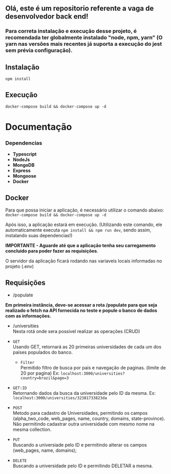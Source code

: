 <h2>Olá, este é um repositorio referente a vaga de desenvolvedor back end!</h2>

### Para correta instalação e execução desse projeto, é recomendada ter globalmente instalado "node, npm, yarn" (O yarn nas versões mais recentes já suporta a execução do jest sem prévia configuração).

## Instalação
`npm install`

## Execução
`docker-compose build && docker-compose up -d`
# Documentação

<h3>Dependencias</h3>

* **Typescript**
* **NodeJs**
* **MongoDB**
* **Express**
* **Mongoose**
* **Docker**

## Docker

Para que possa iniciar a aplicação, é necessário utilizar o comando abaixo: <br>
`docker-compose build && docker-compose up -d` <br>

Após isso, a aplicação estará em execução. (Utilizando este comando, ele automaticamente executa `npm install && npm run dev`, sendo assim, instalando suas dependencias!)<br>

**IMPORTANTE - Aguarde até que a aplicação tenha seu carregamento concluido para poder fazer as requisições**.<br>

O servidor da aplicação ficará rodando nas variaveis locais informadas no projeto (.env)

## Requisições
 
  * /populate
  
  **Em primeira instância, deve-se acessar a rota /populate para que seja realizado o fetch na API fornecida no teste
  e popule o banco de dados com as informações.**
  
  * /universities <br>
  Nesta rotá onde sera possivel realizar as operações (CRUD) <br>
  
   * `GET` <br>
      Usando GET, retornará as 20 primeiras universidades de cada um dos países populados do banco. 
      * `Filter` <br>
      Permitido filtro de busca por pais e navegação de paginas. (limite de 20 por pagina) 
      Ex: `localhost:3000/universities?country=brazil&page=3` <br>
   * `GET:ID` <br>
      Retornando dados da busca da universidade pelo ID da mesma. Ex: `localhost:3000/universities/32381733823da`<br>
   * `POST` <br>
      Metodo para cadastro de Universidades, permitindo os campos (alpha_two_code, web_pages, name, country, domains, state-province). Não permitindo cadastrar outra         universidade com mesmo nome na mesma collection.
   * `PUT` <br>
      Buscando a universiade pelo ID e permitindo alterar os campos (web_pages, name, domains);
   * `DELETE` <br>
      Buscando a universidade pelo ID e permitindo DELETAR a mesma.    
      
  
  
